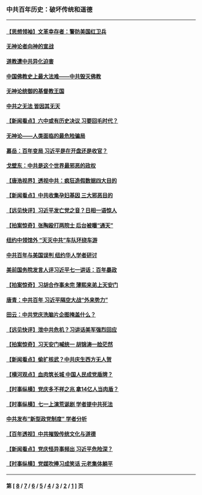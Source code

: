 ### 中共百年历史：破坏传统和道德
---
#### [【思想领袖】文革幸存者：警防美国红卫兵](../../pages/nf1176114/n13339289.md?11190430) 
#### [无神论者向神的宣战](../../pages/nf1176114/n13281535.md?11190430) 
#### [道教遭中共异化迫害](../../pages/nf1176114/n13281463.md?11190430) 
#### [中国佛教史上最大法难——中共毁灭佛教](../../pages/nf1176114/n13281397.md?11190430) 
#### [无神论统御的基督教王国](../../pages/nf1176114/n13281280.md?11190430) 
#### [中共之无法 皆因其无天](../../pages/nf1176114/n13281088.md?11190430) 
#### [【新闻看点】六中或有历史决议 习要回毛时代？](../../pages/nf1176114/n13222895.md?11190430) 
#### [无神论——人类面临的最危险骗局](../../pages/nf1176114/n13196137.md?11190430) 
#### [慕岳：百年变局 习近平是在开盘还是收官？](../../pages/nf1176114/n13206516.md?11190430) 
#### [戈壁东：中共是这个世界最邪恶的政权](../../pages/nf1176114/n13085641.md?11190430) 
#### [【唐浩视界】透视中共：疯狂造假数据四大目的](../../pages/nf1176114/n13080590.md?11190430) 
#### [【新闻看点】中共收集孕妇基因 三大邪恶目的](../../pages/nf1176114/n13077182.md?11190430) 
#### [【远见快评】习近平发亡党之音？日相一语惊人](../../pages/nf1176114/n13074809.md?11190430) 
#### [【拍案惊奇】张陶殴打两院士 后台被曝“通天”](../../pages/nf1176114/n13070496.md?11190430) 
#### [纽约中领馆外 “天灭中共”车队环绕车游](../../pages/nf1176114/n13070693.md?11190430) 
#### [中共百年与美国误判 纽约华人学者研讨](../../pages/nf1176114/n13067969.md?11190430) 
#### [美前国务院发言人评习近平七一讲话：百年暴政](../../pages/nf1176114/n13066986.md?11190430) 
#### [【拍案惊奇】习胡合作事未完 薄熙来弟上天安门](../../pages/nf1176114/n13065867.md?11190430) 
#### [唐青：中共百年 习近平隔空大战“外来势力”](../../pages/nf1176114/n13065976.md?11190430) 
#### [田云：中共党庆洗脑片企图掩盖什么？](../../pages/nf1176114/n13064395.md?11190430) 
#### [【远见快评】泄中共危机？习讲话美军强烈回应](../../pages/nf1176114/n13064269.md?11190430) 
#### [【拍案惊奇】习天安门喊统一 胡锦涛一脸茫然](../../pages/nf1176114/n13063233.md?11190430) 
#### [【新闻看点】偷扩核武？中共庆生西方无人贺](../../pages/nf1176114/n13061263.md?11190430) 
#### [【横河观点】血肉筑长城 中国人民成党盾牌？](../../pages/nf1176114/n13061779.md?11190430) 
#### [【时事纵横】党庆多不祥之兆 拿14亿人当肉盾？](../../pages/nf1176114/n13061709.md?11190430) 
#### [【时事纵横】七一上演荒诞剧 学者提中共死法](../../pages/nf1176114/n13058990.md?11190430) 
#### [中共发布“新型政党制度” 学者分析](../../pages/nf1176114/n13056354.md?11190430) 
#### [【百年透视】中共摧毁传统文化与道德](../../pages/nf1176114/n13057253.md?11190430) 
#### [【新闻看点】党庆怪异事频出 习近平危险深？](../../pages/nf1176114/n13056781.md?11190430) 
#### [【时事纵横】党媒吹捧习成笑话 元老集体躺平](../../pages/nf1176114/n13056792.md?11190430) 

---
#### 第 [ [8](./8.md?11190430) / [7](./7.md?11190430) / [6](./6.md?11190430) / [5](./5.md?11190430) / [4](./4.md?11190430) / [3](./3.md?11190430) / [2](./2.md?11190430) / [1](./1.md?11190430) ] 页
